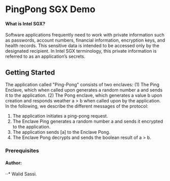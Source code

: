 # PingPong SGX Demo
#### What is Intel SGX?
Software applications frequently need to work with private information such as passwords, account numbers, financial information, encryption keys, and health records. This sensitive data is intended to be accessed only by the designated recipient. In Intel SGX terminology, this private information is referred to as an application’s secrets.
## Getting Started
The application called "Ping-Pong" consists of two enclaves: (1) The Ping Enclave, which when called upon generates a random number a and sends it to the application. (2) The Pong enclave, which generates a value b upon creation and responds weather a > b when called upon by the application.
In the following, we describe the different messages of the protocol:
1. The application initiates a ping-pong request.
2. The Enclave Ping generates a random number a and sends it encrypted to the application. 
3. The application sends [a] to the Enclave Pong.
4. The Enclave Pong decrypts and sends the boolean result of a > b.
### Prerequisites
#### Author:
⋅⋅* Walid Sassi.
